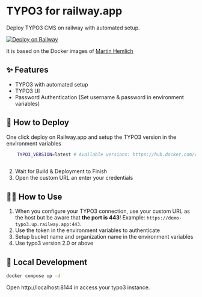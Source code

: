# TYPO3 for railway.app

Deploy TYPO3 CMS on railway with automated setup.

[![Deploy on Railway](https://railway.app/button.svg)](https://railway.app/template/jo_8UU?referralCode=2_sIT9)

It is based on the Docker images of [Martin Hemlich](https://github.com/martin-helmich/docker-typo3)

## ✨ Features

* TYPO3 with automated setup
* TYPO3 UI
* Password Authentication (Set username & password in environment variables)

## 🐍 How to Deploy

One click deploy on Railway.app and setup the TYPO3 version in the environment variables

```bash
    TYPO3_VERSION=latest # Available versions: https://hub.docker.com/r/martinhelmich/typo3/tags
    
```

2. Wait for Build & Deployment to Finish
3. Open the custom URL an enter your credentials

## 👩‍💻 How to Use

1. When you configure your TYPO3 connection, use your custom URL as the host but be aware that **the port is 443**! Example: `https://demo-typo3.up.railway.app:443`.
2. Use the token in the environment variables to authenticate
3. Setup bucket name and organization name in the environment variables
4. Use typo3 version 2.0 or above

## 🐳  Local Development

```bash
docker compose up -d
```

Open http://localhost:8144 in access your typo3 instance.
